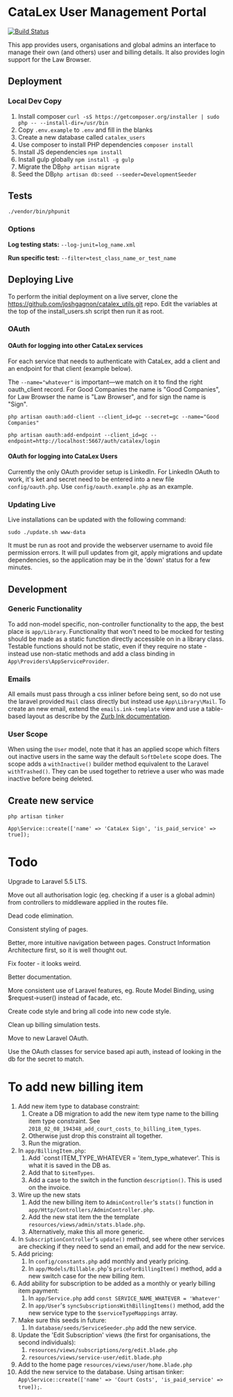 # CataLex User Management Portal

[![Build Status](https://travis-ci.org/joshgagnon/catalex_users.svg?branch=master)](https://travis-ci.org/joshgagnon/catalex_users)

This app provides users, organisations and global admins an interface to manage their own (and others) user and billing details. It also provides login support for the Law Browser.

## Deployment

### Local Dev Copy

1. Install composer `curl -sS https://getcomposer.org/installer | sudo php -- --install-dir=/usr/bin`
1. Copy `.env.example` to `.env` and fill in the blanks
1. Create a new database called `catalex_users`
1. Use composer to install PHP dependencies `composer install`
1. Install JS dependencies `npm install`
1. Install gulp globally `npm install -g gulp`
1. Migrate the DB`php artisan migrate`
1. Seed the DB`php artisan db:seed --seeder=DevelopmentSeeder`


## Tests

`./vendor/bin/phpunit`

### Options

**Log testing stats:** `--log-junit=log_name.xml`

**Run specific test:** `--filter=test_class_name_or_test_name`

## Deploying Live

To perform the initial deployment on a live server, clone the https://github.com/joshgagnon/catalex_utils.git repo. Edit the variables at the top of the install\_users.sh script then run it as root.

### OAuth

#### OAuth for logging into other CataLex services

For each service that needs to authenticate with CataLex, add a client and an endpoint for that client (example below).

The `--name="whatever"` is important—we match on it to find the right oauth_client record. For Good Companies the name is "Good Companies", for Law Browser the name is "Law Browser", and for sign the name is "Sign".

`php artisan oauth:add-client --client_id=gc --secret=gc --name="Good Companies"`

`php artisan oauth:add-endpoint --client_id=gc --endpoint=http://localhost:5667/auth/catalex/login`

#### OAuth for logging into CataLex Users

Currently the only OAuth provider setup is LinkedIn. For LinkedIn OAuth to work, it's ket and secret need to be entered into a new file `config/oauth.php`. Use `config/oauth.example.php` as an example.

### Updating Live

Live installations can be updated with the following command:

    sudo ./update.sh www-data

It must be run as root and provide the webserver username to avoid file permission errors. It will pull updates from git, apply migrations and update dependencies, so the application may be in the 'down' status for a few minutes.

## Development

### Generic Functionality

To add non-model specific, non-controller functionality to the app, the best place is `app/Library`. Functionality that won't need to be mocked for testing should be made as a static function directly accessible on in a library class. Testable functions should not be static, even if they require no state - instead use non-static methods and add a class binding in `App\Providers\AppServiceProvider`.

### Emails

All emails must pass through a css inliner before being sent, so do not use the laravel provided `Mail` class directly but instead use `App\Library\Mail`. To create an new email, extend the `emails.ink-template` view and use a table-based layout as describe by the [Zurb Ink documentation](http://zurb.com/ink/docs.php).

### User Scope

When using the `User` model, note that it has an applied scope which filters out inactive users in the same way the default `SoftDelete` scope does. The scope adds a `withInactive()` builder method equivalent to the Laravel `withTrashed()`. They can be used together to retrieve a user who was made inactive before being deleted.


## Create new service

`php artisan tinker`

`App\Service::create(['name' => 'CataLex Sign', 'is_paid_service' => true]);`

# Todo

Upgrade to Laravel 5.5 LTS.

Move out all authorisation logic (eg. checking if a user is a global admin) from controllers to middleware applied in the routes file.

Dead code elimination.

Consistent styling of pages.

Better, more intuitive navigation between pages. Construct Information Architecture first, so it is well thought out.

Fix footer - it looks weird.

Better documentation.

More consistent use of Laravel features, eg. Route Model Binding, using $request->user() instead of facade, etc.

Create code style and bring all code into new code style.

Clean up billing simulation tests.

Move to new Laravel OAuth.

Use the OAuth classes for service based api auth, instead of looking in the db for the secret to match.

# To add new billing item

1. Add new item type to database constraint:
    1. Create a DB migration to add the new item type name to the billing item type constraint. See `2018_02_08_194348_add_court_costs_to_billing_item_types`.
    1. Otherwise just drop this constraint all together.
    1. Run the migration.
1. In `app/BillingItem.php`:
    1. Add `const ITEM_TYPE_WHATEVER = 'item_type_whatever'. This is what it is saved in the DB as.
    1. Add that to `$itemTypes`.
    1. Add a case to the switch in the function `description()`. This is used on the invoice.
1. Wire up the new stats
    1. Add the new billing item to `AdminController`'s `stats()` function in `app/Http/Controllers/AdminController.php`.
    1. Add the new stat item the the template `resources/views/admin/stats.blade.php`.
    1. Alternatively, make this all more generic.
1. In `SubscriptionController`'s `update()` method, see where other services are checking if they need to send an email, and add for the new service.
1. Add pricing:
    1. In `config/constants.php` add monthly and yearly pricing.
    1. In `app/Models/Billable.php`'s `priceForBillingItem()` method, add a new switch case for the new billing item.
1. Add ability for subscription to be added as a monthly or yearly billing item payment:
    1. In `app/Service.php` add `const SERVICE_NAME_WHATEVER = 'Whatever'`
    1. In `app/User`'s `syncSubscriptionsWithBillingItems()` method, add the new service type to the `$serviceTypeMappings` array.
1. Make sure this seeds in future:
    1. In `database/seeds/ServiceSeeder.php` add the new service.
1. Update the 'Edit Subscription' views (the first for organisations, the second individuals):
    1. `resources/views/subscriptions/org/edit.blade.php`
    1. `resources/views/service-user/edit.blade.php`
1. Add to the home page `resources/views/user/home.blade.php`
1. Add the new service to the database. Using artisan tinker: `App\Service::create(['name' => 'Court Costs', 'is_paid_service' => true]);`.

